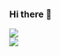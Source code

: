### Hi there 👋

![](https://github-readme-stats.vercel.app/api/top-langs/?username=ChiKim22&layout=compact&count_private=true&langs_count=30)
<br>
![](https://github-readme-stats.vercel.app/api?username=ChiKim22&count_private=true&show_icons=true)

<!--
**ChiKim22/ChiKim22** is a ✨ _special_ ✨ repository because its `README.md` (this file) appears on your GitHub profile.

Here are some ideas to get you started:

- 🔭 I’m currently working on ...
- 🌱 I’m currently learning ...
- 👯 I’m looking to collaborate on ...
- 🤔 I’m looking for help with ...
- 💬 Ask me about ...
- 📫 How to reach me: ...
- 😄 Pronouns: ...
- ⚡ Fun fact: ...
-->
